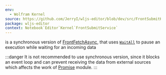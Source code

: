 ```yaml
---
env:
  - Wolfram Kernel
source: https://github.com/JerryI/wljs-editor/blob/dev/src/FrontSubmitKernel.wl
package: wljs-editor
context: Notebook`Editor`Kernel`FrontSubmitService`
---
```

is a synchronous version of [FrontFetchAsync](frontend/Reference/Frontend%20IO/FrontFetchAsync.md), that uses [`WaitAll`](frontend/Reference/Misc/Promise.md#`WaitAll`) to pause an execution while waiting for an incoming data

:::danger
It is not recommended to use synchronous version, since it blocks an event loop and can prevent receiving the data from external sources which affects the work of [Promise](frontend/Reference/Misc/Promise.md) module. 
:::